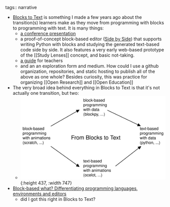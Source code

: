 tags:: narrative

- [Blocks to Text](https://github.com/blocks-to-text/) is something I made a few years ago about the transition(s) learners make as they move from programming with blocks to programming with text.  It is many things:
	- [a conference presentation](https://blocks-to-text.github.io/sett-namur-19/#/)
	- a proof-of-concept block-based editor ([Side by Side](https://blocks-to-text.github.io/side-by-side/)) that supports writing Python with blocks and studying the generated text-based code side by side.  It also features a very early web-based prototype of the [[Study Lenses]] concept, and basic not-taking.
	- [a guide](https://github.com/blocks-to-text/top) for teachers
	- and an an exploration form and medium.  How could I use a github organization, repositories, and static hosting to publish all of the above as one whole?  Besides curiosity, this was practice for organizing [[Open Research]] and [[Open Education]]
- The very broad idea behind everything in Blocks to Text is that it's not actually one transition, but two:
	- ![blocks-to-text.svg](../assets/blocks-to-text_1677007130750_0.svg){:height 437, :width 747}
- [Block-based what? Differentiating programming languages, environments and editors](https://medium.com/bits-and-behavior/block-based-what-differentiating-programming-languages-environments-and-editors-59ae451af0a9)
	- did I got this right in Blocks to Text?